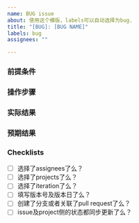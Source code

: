 ```yaml
---
name: BUG issue
about: 使用这个模版，labels可以自动选择为bug.
title: "[BUG]: [BUG NAME]"
labels: bug
assignees: ""

---
```


### 前提条件
<!-- 测试环境、浏览器及版本、URL -->

### 操作步骤

### 实际结果

### 预期结果

<!-- 在📎上附上截图或视频，会更好哦 -->

### Checklists

- [ ] 选择了assignees了么？
- [ ] 选择了projects了么？
- [ ] 选择了iteration了么？
- [ ] 填写版本号及版本日了么？
- [ ] 创建了分支或者关联了pull request了么？
- [ ] issue及project侧的状态都同步更新了么？
